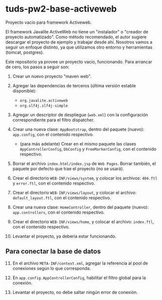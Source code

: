 # tuds-pw2-base-activeweb
Proyecto vacío para framework Activeweb.

El framework Javalite ActiveWeb no tiene un "instalador" o "creador de proyecto automatizado". Como método recomendado, el autor sugiere descargar el proyecto de ejemplo y trabajar desde ahí.
Nosotros vamos a seguir un enfoque distinto, ya que utilizamos otro entorno y herramientas (tomcat, postgres).

Este repositorio ya provee un proyecto vacío, funcionando. Para arrancar de cero, los pasos a seguir son:

1) Crear un nuevo proyecto "maven web".

2) Agregar las dependencias de terceros (última versión estable disponible):

   - `org.javalite.activeweb`
   - `org.slf4j.slf4j-simple`

3) Agregar un descriptor de despliegue (`web.xml`) con la configuración correspondiente para el filtro dispatcher.

4) Crear una nueva clase: `AppBootstrap`, dentro del paquete (nuevo): `app.config`, con el contenido respectivo.

   - (para más adelante) Crear en el mismo paquete las clases `AppControllerConfig`, `DbConfig` y `FreeMarkerConfig`, con el contenido respectivo.
	
5) Borrar el archivo `index.html/index.jsp` de `Web Pages`. Borrar también, el paquete por defecto que trae el proyecto (no se usará).

6) Crear el directorio `WEB-INF/views/system`, y colocar los archivos: `404.ftl` y `error.ftl`, con el contenido respectivo.

7) Crear el directorio `WEB-INF/views/layout`, y colocar el archivo: `default_layout.ftl`, con el contenido respectivo.

8) Crear una nueva clase: `HomeController`, dentro del paquete (nuevo): `app.controllers`, con el contenido respectivo.

9) Crear el directorio `WEB-INF/views/home`, y colocar el archivo: `index.ftl`, con el contenido respectivo.

10) Levantar el proyecto, ya debería estar funcionando.

## Para conectar la base de datos
11) En el archivo `META-INF/context.xml`, agregar la referencia al pool de conexiones según lo que corresponda.

12) En `app.config.AppControllerConfig`, habilitar el filtro global para la conexión.

13) Levantar el proyecto, no debe saltar ningún error de conexión.
